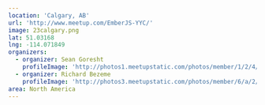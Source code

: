 ```yaml
---
location: 'Calgary, AB'
url: 'http://www.meetup.com/EmberJS-YYC/'
image: 23calgary.png
lat: 51.03168
lng: -114.071849
organizers:
  - organizer: Sean Goresht
    profileImage: 'http://photos1.meetupstatic.com/photos/member/1/2/4/a/thumb_118384682.jpeg'
  - organizer: Richard Bezeme
    profileImage: 'http://photos3.meetupstatic.com/photos/member/6/a/2/4/thumb_241647172.jpeg'
area: North America
---
```

